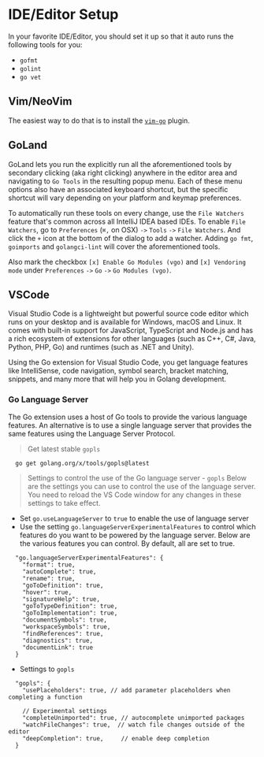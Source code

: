# IDE/Editor Setup

In your favorite IDE/Editor,
you should set it up so that it auto runs the following tools for you:

- `gofmt`
- `golint`
- `go vet`

## Vim/NeoVim

The easiest way to do that is to install the
[`vim-go`](https://github.com/fatih/vim-go) plugin.

## GoLand

GoLand lets you run the explicitly run all the aforementioned tools by secondary clicking (aka right clicking) anywhere in the editor area and navigating to `Go Tools` in the resulting popup menu.
Each of these menu options also have an associated keyboard shortcut, but the specific shortcut will vary depending on your platform and keymap preferences.

To automatically run these tools on every change, use the `File Watchers` feature that's common across all IntelliJ IDEA based IDEs.
To enable `File Watchers`, go to `Preferences` (`⌘,` on OSX) `->` `Tools` `->` `File Watchers`.
And click the `+` icon at the bottom of the dialog to add a watcher. Adding `go fmt`, `goimports` and `golangci-lint` will cover the aforementioned tools.

Also mark the checkbox `[x] Enable Go Modules (vgo)` and `[x] Vendoring mode` under `Preferences` `->` `Go` `->` `Go Modules (vgo)`.

## VSCode

Visual Studio Code is a lightweight but powerful source code editor which runs on your desktop and is available for Windows, macOS and Linux. It comes with built-in support for JavaScript, TypeScript and Node.js and has a rich ecosystem of extensions for other languages (such as C++, C#, Java, Python, PHP, Go) and runtimes (such as .NET and Unity).

Using the Go extension for Visual Studio Code, you get language features like IntelliSense, code navigation, symbol search, bracket matching, snippets, and many more that will help you in Golang development.

### Go Language Server

The Go extension uses a host of Go tools to provide the various language features. An alternative is to use a single language server that provides the same features using the Language Server Protocol.

> Get latest stable `gopls`
```
  go get golang.org/x/tools/gopls@latest
```

> Settings to control the use of the Go language server - `gopls`
Below are the settings you can use to control the use of the language server. You need to reload the VS Code window for any changes in these settings to take effect.

- Set `go.useLanguageServer` to `true` to enable the use of language server
- Use the setting `go.languageServerExperimentalFeatures` to control which features do you want to be powered by the language server. Below are the various features you can control. By default, all are set to true.
```
  "go.languageServerExperimentalFeatures": {
    "format": true,
    "autoComplete": true,
    "rename": true,
    "goToDefinition": true,
    "hover": true,
    "signatureHelp": true,
    "goToTypeDefinition": true,
    "goToImplementation": true,
    "documentSymbols": true,
    "workspaceSymbols": true,
    "findReferences": true,
    "diagnostics": true,
    "documentLink": true
  }
```
- Settings to `gopls`
```
  "gopls": {
    "usePlaceholders": true, // add parameter placeholders when completing a function

    // Experimental settings
    "completeUnimported": true, // autocomplete unimported packages
    "watchFileChanges": true,  // watch file changes outside of the editor
    "deepCompletion": true,     // enable deep completion
  }
```

